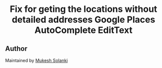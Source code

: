 <h1 align="center">Fix for geting the locations without detailed addresses Google Places AutoComplete EditText</h1>


## Author
Maintained by [Mukesh Solanki](https://www.github.com/mukeshsolanki)
